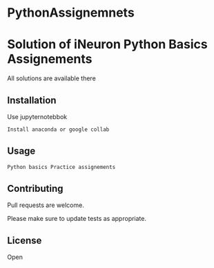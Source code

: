 # PythonAssignemnets
# Solution of iNeuron Python Basics Assignements

All solutions are available there

## Installation

Use jupyternotebbok

```bash
Install anaconda or google collab
```

## Usage

```python
Python basics Practice assignements


```

## Contributing

Pull requests are welcome. 

Please make sure to update tests as appropriate.

## License

Open
